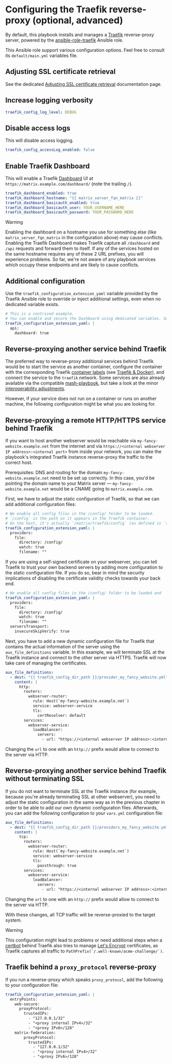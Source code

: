 # Configuring the Traefik reverse-proxy (optional, advanced)

By default, this playbook installs and manages a [Traefik](https://doc.traefik.io/traefik/) reverse-proxy server, powered by the [ansible-role-traefik](https://github.com/mother-of-all-self-hosting/ansible-role-traefik) Ansible role.

This Ansible role support various configuration options. Feel free to consult its `default/main.yml` variables file.

## Adjusting SSL certificate retrieval

See the dedicated [Adjusting SSL certificate retrieval](configuring-playbook-ssl-certificates.md) documentation page.

## Increase logging verbosity

```yaml
traefik_config_log_level: DEBUG
```

## Disable access logs

This will disable access logging.

```yaml
traefik_config_accessLog_enabled: false
```

## Enable Traefik Dashboard

This will enable a Traefik [Dashboard](https://doc.traefik.io/traefik/operations/dashboard/) UI at `https://matrix.example.com/dashboard/` (note the trailing `/`).

```yaml
traefik_dashboard_enabled: true
traefik_dashboard_hostname: "{{ matrix_server_fqn_matrix }}"
traefik_dashboard_basicauth_enabled: true
traefik_dashboard_basicauth_user: YOUR_USERNAME_HERE
traefik_dashboard_basicauth_password: YOUR_PASSWORD_HERE
```

> [!WARNING]
> Enabling the dashboard on a hostname you use for something else (like `matrix_server_fqn_matrix` in the configuration above) may cause conflicts. Enabling the Traefik Dashboard makes Traefik capture all `/dashboard` and `/api` requests and forward them to itself. If any of the services hosted on the same hostname requires any of these 2 URL prefixes, you will experience problems. So far, we're not aware of any playbook services which occupy these endpoints and are likely to cause conflicts.

## Additional configuration

Use the `traefik_configuration_extension_yaml` variable provided by the Traefik Ansible role to override or inject additional settings, even when no dedicated variable exists.

```yaml
# This is a contrived example.
# You can enable and secure the Dashboard using dedicated variables. See above.
traefik_configuration_extension_yaml: |
  api:
    dashboard: true
```

## Reverse-proxying another service behind Traefik

The preferred way to reverse-proxy additional services behind Traefik would be to start the service as another container, configure the container with the corresponding Traefik [container labels](https://docs.docker.com/config/labels-custom-metadata/) (see [Traefik & Docker](https://doc.traefik.io/traefik/routing/providers/docker/)), and connect the service to the `traefik` network. Some services are also already available via the compatible [mash-playbook](https://github.com/mother-of-all-self-hosting/mash-playbook), but take a look at the minor [interoperability adjustments](https://github.com/mother-of-all-self-hosting/mash-playbook/blob/main/docs/interoperability.md).

However, if your service does not run on a container or runs on another machine, the following configuration might be what you are looking for.

## Reverse-proxying a remote HTTP/HTTPS service behind Traefik

If you want to host another webserver would be reachable via `my-fancy-website.example.net` from the internet and via `https://<internal webserver IP address>:<internal port>` from inside your network, you can make the playbook's integrated Traefik instance reverse-proxy the traffic to the correct host.

Prerequisites: DNS and routing for the domain `my-fancy-website.example.net` need to be set up correctly. In this case, you'd be pointing the domain name to your Matrix server — `my-fancy-website.example.net` would be a CNAME going to `matrix.example.com`.

First, we have to adjust the static configuration of Traefik, so that we can add additional configuration files:

```yaml
# We enable all config files in the /config/ folder to be loaded.
# `/config` is the path as it appears in the Traefik container.
# On the host, it's actually `/matrix/traefik/config` (as defined in `traefik_config_dir_path`).
traefik_configuration_extension_yaml: |
  providers:
    file:
      directory: /config/
      watch: true
      filename: ""
```

If you are using a self-signed certificate on your webserver, you can tell Traefik to trust your own backend servers by adding more configuration to the static configuration file. If you do so, bear in mind the security implications of disabling the certificate validity checks towards your back end.

```yaml
# We enable all config files in the /config/ folder to be loaded and
traefik_configuration_extension_yaml: |
  providers:
    file:
      directory: /config/
      watch: true
      filename: ""
  serversTransport:
    insecureSkipVerify: true
```

Next, you have to add a new dynamic configuration file for Traefik that contains the actual information of the server using the `aux_file_definitions` variable. In this example, we will terminate SSL at the Traefik instance and connect to the other server via HTTPS. Traefik will now take care of managing the certificates.

```yaml
aux_file_definitions:
  - dest: "{{ traefik_config_dir_path }}/provider_my_fancy_website.yml"
    content: |
      http:
        routers:
          webserver-router:
            rule: Host(`my-fancy-website.example.net`)
            service: webserver-service
            tls:
              certResolver: default
        services:
          webserver-service:
            loadBalancer:
              servers:
                - url: "https://<internal webserver IP address>:<internal port>"
```
Changing the `url` to one with an `http://` prefix would allow to connect to the server via HTTP.

## Reverse-proxying another service behind Traefik without terminating SSL

If you do not want to terminate SSL at the Traefik instance (for example, because you're already terminating SSL at other webserver), you need to adjust the static configuration in the same way as in the previous chapter in order to be able to add our own dynamic configuration files. Afterwards, you can add the following configuration to your `vars.yml` configuration file:

```yaml
aux_file_definitions:
  - dest: "{{ traefik_config_dir_path }}/providers_my_fancy_website.yml"
    content: |
      tcp:
        routers:
          webserver-router:
            rule: Host(`my-fancy-website.example.net`)
            service: webserver-service
            tls:
              passthrough: true
        services:
          webserver-service:
            loadBalancer:
              servers:
                - url: "https://<internal webserver IP address>:<internal port>"
```
Changing the `url` to one with an `http://` prefix would allow to connect to the server via HTTP.

With these changes, all TCP traffic will be reverse-proxied to the target system.

> [!WARNING]
> This configuration might lead to problems or need additional steps when a [certbot](https://certbot.eff.org/) behind Traefik also tries to manage [Let's Encrypt](https://letsencrypt.org/) certificates, as Traefik captures all traffic to ```PathPrefix(`/.well-known/acme-challenge/`)```.

## Traefik behind a `proxy_protocol` reverse-proxy

If you run a reverse-proxy which speaks `proxy_protocol`, add the following to your configuration file:

```yaml
traefik_configuration_extension_yaml: |
  entryPoints:
    web-secure:
      proxyProtocol:
        trustedIPs:
          - "127.0.0.1/32"
          - "<proxy internal IPv4>/32"
          - "<proxy IPv6>/128"
    matrix-federation:
        proxyProtocol:
          trustedIPs:
            - "127.0.0.1/32"
            - "<proxy internal IPv4>/32"
            - "<proxy IPv6>/128"
```
